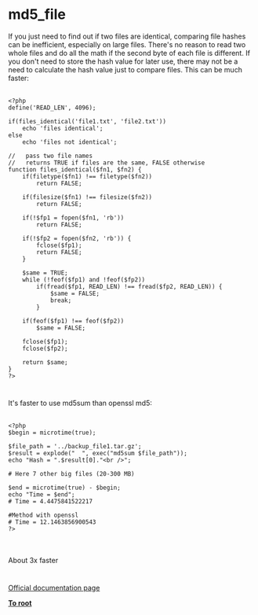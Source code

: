 # md5_file



If you just need to find out if two files are identical, comparing file hashes can be inefficient, especially on large files.  There&apos;s no reason to read two whole files and do all the math if the second byte of each file is different.  If you don&apos;t need to store the hash value for later use, there may not be a need to calculate the hash value just to compare files.  This can be much faster:<br><br>

```
<?php
define('READ_LEN', 4096);

if(files_identical('file1.txt', 'file2.txt'))
    echo 'files identical';
else
    echo 'files not identical';

//   pass two file names
//   returns TRUE if files are the same, FALSE otherwise
function files_identical($fn1, $fn2) {
    if(filetype($fn1) !== filetype($fn2))
        return FALSE;

    if(filesize($fn1) !== filesize($fn2))
        return FALSE;

    if(!$fp1 = fopen($fn1, 'rb'))
        return FALSE;

    if(!$fp2 = fopen($fn2, 'rb')) {
        fclose($fp1);
        return FALSE;
    }

    $same = TRUE;
    while (!feof($fp1) and !feof($fp2))
        if(fread($fp1, READ_LEN) !== fread($fp2, READ_LEN)) {
            $same = FALSE;
            break;
        }

    if(feof($fp1) !== feof($fp2))
        $same = FALSE;

    fclose($fp1);
    fclose($fp2);

    return $same;
}
?>
```
  

#

It&apos;s faster to use md5sum than openssl md5:<br><br>

```
<?php
$begin = microtime(true);

$file_path = '../backup_file1.tar.gz';
$result = explode("  ", exec("md5sum $file_path"));
echo "Hash = ".$result[0]."<br />";

# Here 7 other big files (20-300 MB)

$end = microtime(true) - $begin;
echo "Time = $end";
# Time = 4.4475841522217 

#Method with openssl
# Time = 12.1463856900543
?>
```
<br><br>About 3x faster  

#

[Official documentation page](https://www.php.net/manual/en/function.md5-file.php)

**[To root](/README.md)**